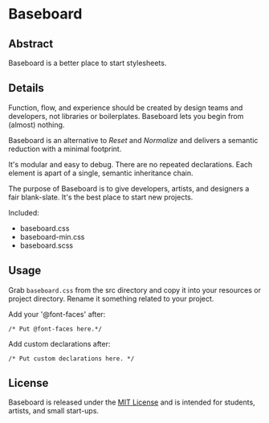 # Baseboard #

## Abstract ##

Baseboard is a better place to start stylesheets.

## Details ##

Function, flow, and experience should be created by design teams and developers, not libraries or boilerplates. Baseboard lets you begin from (almost) nothing.

Baseboard is an alternative to *Reset* and *Normalize* and delivers a semantic reduction with a minimal footprint.

It's modular and easy to debug. There are no repeated declarations. Each element is apart of a single, semantic inheritance chain.

The purpose of Baseboard is to give developers, artists, and designers a fair blank-slate. It's the best place to start new projects.

Included:
* baseboard.css
* baseboard-min.css
* baseboard.scss

## Usage ##

Grab `baseboard.css` from the src directory and copy it into your resources or project directory. Rename it something related to your project.

Add your '@font-faces' after:

`/* Put @font-faces here.*/`

Add custom declarations after:

`/* Put custom declarations here. */`

## License ##

Baseboard is released under the [MIT License](https://opensource.org/licenses/MIT) and is intended for students, artists, and small start-ups.
